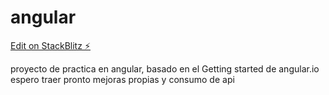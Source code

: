 # angular

[Edit on StackBlitz ⚡️](https://stackblitz.com/edit/angular-u4a2e5)



proyecto de practica en angular, basado en el Getting started de angular.io
espero traer pronto mejoras propias y consumo de api
